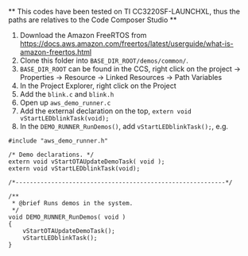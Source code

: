 ** This codes have been tested on TI CC3220SF-LAUNCHXL, thus the paths are relatives to the Code Composer Studio **

1. Download the Amazon FreeRTOS from https://docs.aws.amazon.com/freertos/latest/userguide/what-is-amazon-freertos.html
2. Clone this folder into `BASE_DIR_ROOT/demos/common/`.
3. `BASE_DIR_ROOT` can be found in the CCS, right click on the project -> Properties -> Resource -> Linked Resources -> Path Variables
4. In the Project Explorer, right click on the Project
5. Add the `blink.c` and `blink.h`
6. Open up `aws_demo_runner.c`
7. Add the external declaration on the top, `extern void vStartLEDblinkTask(void);`
8. In the `DEMO_RUNNER_RunDemos()`, add `vStartLEDblinkTask();`, e.g.

```
#include "aws_demo_runner.h"

/* Demo declarations. */
extern void vStartOTAUpdateDemoTask( void );
extern void vStartLEDblinkTask(void);

/*-----------------------------------------------------------*/

/**
 * @brief Runs demos in the system.
 */
void DEMO_RUNNER_RunDemos( void )
{
    vStartOTAUpdateDemoTask();
    vStartLEDblinkTask();
}
```
